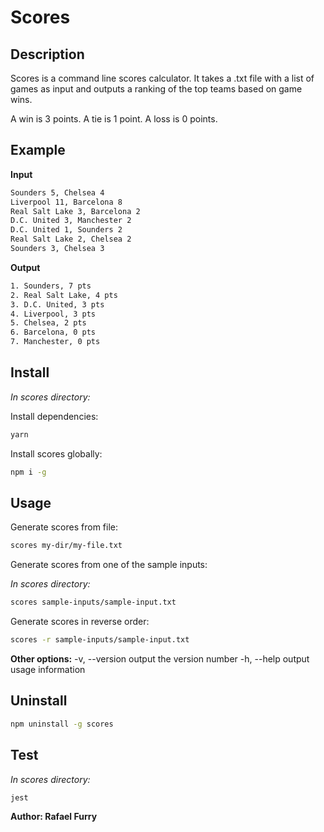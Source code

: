 # Scores

## Description

Scores is a command line scores calculator. It takes a .txt file with a list
of games as input and outputs a ranking of the top teams based on game wins.

A win is 3 points.
A tie is 1 point.
A loss is 0 points.

## Example
**Input**
```bash
Sounders 5, Chelsea 4
Liverpool 11, Barcelona 8
Real Salt Lake 3, Barcelona 2
D.C. United 3, Manchester 2
D.C. United 1, Sounders 2
Real Salt Lake 2, Chelsea 2
Sounders 3, Chelsea 3
```

**Output**
```bash
1. Sounders, 7 pts
2. Real Salt Lake, 4 pts
3. D.C. United, 3 pts
4. Liverpool, 3 pts
5. Chelsea, 2 pts
6. Barcelona, 0 pts
7. Manchester, 0 pts
```

## Install

_In scores directory:_

Install dependencies:

```bash
yarn
```

Install scores globally:

```bash
npm i -g
```

## Usage

Generate scores from file:

```bash
scores my-dir/my-file.txt
```

Generate scores from one of the sample inputs:

_In scores directory:_

```bash
scores sample-inputs/sample-input.txt
```

Generate scores in reverse order:

```bash
scores -r sample-inputs/sample-input.txt
```

**Other options:**
-v, --version output the version number
-h, --help output usage information

## Uninstall

```bash
npm uninstall -g scores
```

## Test

_In scores directory:_

```bash
jest
```

**Author: Rafael Furry**